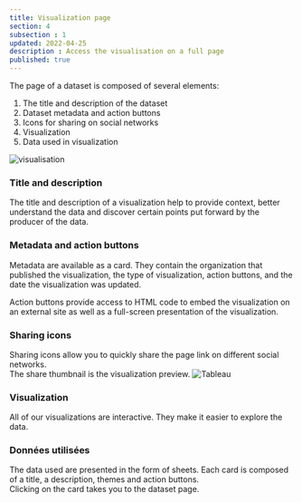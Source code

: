 ```yaml
---
title: Visualization page
section: 4
subsection : 1
updated: 2022-04-25
description : Access the visualisation on a full page
published: true
---
```


The page of a dataset is composed of several elements:  
1. The title and description of the dataset  
2. Dataset metadata and action buttons  
3. Icons for sharing on social networks  
4. Visualization  
5. Data used in visualization

![visualisation](./images/user-guide-frontoffice/visu-1.png)

### Title and description

The title and description of a visualization help to provide context, better understand the data and discover certain points put forward by the producer of the data.

### Metadata and action buttons

Metadata are available as a card. They contain the organization that published the visualization, the type of visualization, action buttons, and the date the visualization was updated.

Action buttons provide access to HTML code to embed the visualization on an external site as well as a full-screen presentation of the visualization.

### Sharing icons

Sharing icons allow you to quickly share the page link on different social networks.  
The share thumbnail is the visualization preview.
![Tableau](./images/user-guide-frontoffice/visu-2.png)

### Visualization  

All of our visualizations are interactive. They make it easier to explore the data.

### Données utilisées

The data used are presented in the form of sheets. Each card is composed of a title, a description, themes and action buttons.  
Clicking on the card takes you to the dataset page.
